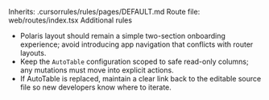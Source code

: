Inherits: .cursorrules/rules/pages/DEFAULT.md
Route file: web/routes/index.tsx
Additional rules
- Polaris layout should remain a simple two-section onboarding experience; avoid introducing app navigation that conflicts with router layouts.
- Keep the `AutoTable` configuration scoped to safe read-only columns; any mutations must move into explicit actions.
- If AutoTable is replaced, maintain a clear link back to the editable source file so new developers know where to iterate.
